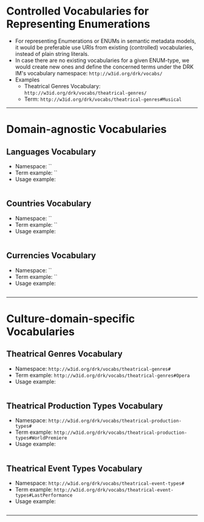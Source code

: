 # Controlled Vocabularies for Representing Enumerations
- For representing Enumerations or ENUMs in semantic metadata models, it would be preferable use URIs from existing (controlled) vocabularies, instead of plain string literals.
- In case there are no existing vocabularies for a given ENUM-type, we would create new ones and define the concerned terms under the DRK IM's vocabulary namespace: `http://w3id.org/drk/vocabs/`
- Examples
  - Theatrical Genres Vocabulary: `http://w3id.org/drk/vocabs/theatrical-genres/`
  - Term: `http://w3id.org/drk/vocabs/theatrical-genres#Musical`

---
# Domain-agnostic Vocabularies

## Languages Vocabulary
- Namespace: ``
- Term example: ``
- Usage example:
```turtle

```

## Countries Vocabulary
- Namespace: ``
- Term example: ``
- Usage example:
```turtle

```

## Currencies Vocabulary
- Namespace: ``
- Term example: ``
- Usage example:
```turtle

```

---
# Culture-domain-specific Vocabularies
## Theatrical Genres Vocabulary
- Namespace: `http://w3id.org/drk/vocabs/theatrical-genres#`
- Term example: `http://w3id.org/drk/vocabs/theatrical-genres#Opera`
- Usage example: 
```turtle

```

## Theatrical Production Types Vocabulary
- Namespace: `http://w3id.org/drk/vocabs/theatrical-production-types#`
- Term example: `http://w3id.org/drk/vocabs/theatrical-production-types#WorldPremiere`
- Usage example:
```turtle

```

## Theatrical Event Types Vocabulary
- Namespace: `http://w3id.org/drk/vocabs/theatrical-event-types#`
- Term example: `http://w3id.org/drk/vocabs/theatrical-event-types#LastPerformance`
- Usage example:
```turtle

```
---
